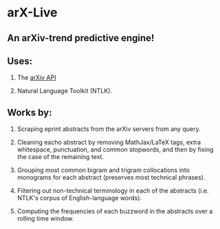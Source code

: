 # arX-Live

## An arXiv-trend predictive engine!

Uses:
---

1) The [arXiv API](https://arxiv.org/help/api/index)

2) Natural Language Toolkit (NTLK).

Works by:
---

1) Scraping eprint abstracts from the arXiv servers from any query.

2) Cleaning eacho abstract by removing MathJax/LaTeX tags, extra whitespace, punctuation, and common stopwords, and then by fixing the case of the remaining text.

3) Grouping most common bigram and trigram collocations into monograms for each abstract (preserves most technical phrases).

4) Filtering out non-technical terminology in each of the abstracts (i.e. NTLK's corpus of English-language words).

5) Computing the frequencies of each buzzword in the abstracts over a rolling time window.